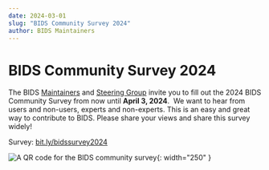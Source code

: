 ```yaml
---
date: 2024-03-01
slug: "BIDS Community Survey 2024"
author: BIDS Maintainers
---
```


# BIDS Community Survey 2024

The BIDS [Maintainers](https://bids.neuroimaging.io/governance.html#bids-maintainers-group) and [Steering Group](https://bids.neuroimaging.io/governance.html#bids-steering-group) invite you to fill out the 2024 BIDS Community Survey from now until **April 3, 2024**.  We want to hear from users and non-users, experts and non-experts. This is an easy and great way to contribute to BIDS. Please share your views and share this survey widely!

Survey: [bit.ly/bidssurvey2024](https://bit.ly/bidssurvey2024)

![A QR code for the BIDS community survey](../assets/img/bit.ly_bidssurvey2024.jpeg){: width="250" }

